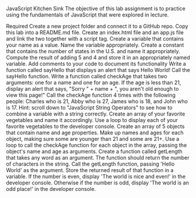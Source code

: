 JavaScript Kitchen Sink
The objective of this lab assignment is to practice using the fundamentals of JavaScript that were explored in lecture.

Required
Create a new project folder and connect it to a GitHub repo. Copy this lab into a README.md file.
Create an index.html file and an app.js file and link the two together with a script tag.
Create a variable that contains your name as a value.
Name the variable appropriately.
Create a constant that contains the number of states in the U.S. and name it appropriately.
Compute the result of adding 5 and 4 and store it in an appropriately named variable.
Add comments to your code to document its functionality
Write a function called sayHello that displays an alert that says Hello World!
Call the sayHello function.
Write a function called checkAge that takes two arguments: one for a name and one for an age. If the age is less than 21, display an alert that says, "Sorry " + name + ", you aren't old enough to view this page!"
Call the checkAge function 4 times with the following people: Charles who is 21, Abby who is 27, James who is 18, and John who is 17.
Hint: scroll down to "JavaScript String Operators" to see how to combine a variable with a string correctly.
Create an array of your favorite vegetables and name it accordingly.
Use a loop to display each of your favorite vegetables to the developer console.
Create an array of 5 objects that contain name and age properties. Make up names and ages for each object, making sure some are younger than 21 and some are 21+.
Use a loop to call the checkAge function for each object in the array, passing the object's name and age as arguments.
Create a function called getLength that takes any word as an argument. The function should return the number of characters in the string.
Call the getLength function, passing 'Hello World' as the argument. Store the returned result of that function in a variable.
If the number is even, display 'The world is nice and even!' in the developer console. Otherwise if the number is odd, display 'The world is an odd place!' in the developer console.
